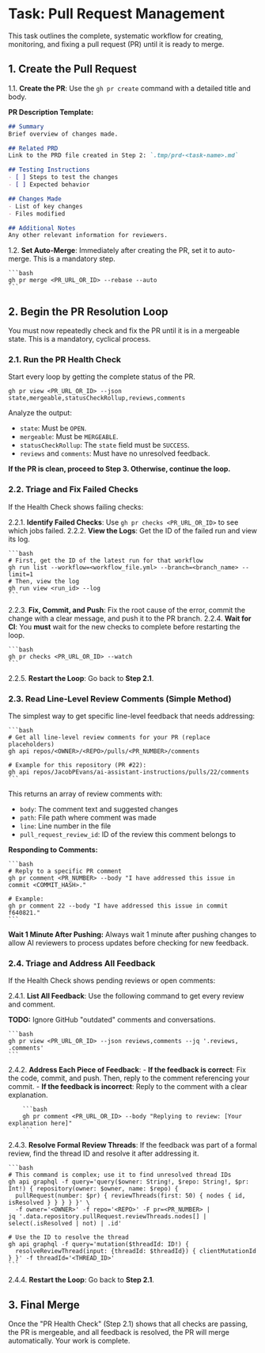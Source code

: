 # Task: Pull Request Management

This task outlines the complete, systematic workflow for creating, monitoring, and fixing a pull request (PR) until it is ready to merge.

## 1. Create the Pull Request

1.1. **Create the PR**: Use the `gh pr create` command with a detailed title and body.

**PR Description Template:**

```markdown
## Summary
Brief overview of changes made.

## Related PRD
Link to the PRD file created in Step 2: `.tmp/prd-<task-name>.md`

## Testing Instructions
- [ ] Steps to test the changes
- [ ] Expected behavior

## Changes Made
- List of key changes
- Files modified

## Additional Notes
Any other relevant information for reviewers.
```

1.2. **Set Auto-Merge**: Immediately after creating the PR, set it to auto-merge. This is a mandatory step.

    ```bash
    gh pr merge <PR_URL_OR_ID> --rebase --auto
    ```

## 2. Begin the PR Resolution Loop

You must now repeatedly check and fix the PR until it is in a mergeable state. This is a mandatory, cyclical process.

### 2.1. Run the PR Health Check

Start every loop by getting the complete status of the PR.

    gh pr view <PR_URL_OR_ID> --json state,mergeable,statusCheckRollup,reviews,comments

Analyze the output:

- `state`: Must be `OPEN`.
- `mergeable`: Must be `MERGEABLE`.
- `statusCheckRollup`: The `state` field must be `SUCCESS`.
- `reviews` and `comments`: Must have no unresolved feedback.

**If the PR is clean, proceed to Step 3. Otherwise, continue the loop.**

### 2.2. Triage and Fix Failed Checks

If the Health Check shows failing checks:

2.2.1. **Identify Failed Checks**: Use `gh pr checks <PR_URL_OR_ID>` to see which jobs failed.
2.2.2. **View the Logs**: Get the ID of the failed run and view its log.

    ```bash
    # First, get the ID of the latest run for that workflow
    gh run list --workflow=<workflow_file.yml> --branch=<branch_name> --limit=1
    # Then, view the log
    gh run view <run_id> --log
    ```

2.2.3. **Fix, Commit, and Push**: Fix the root cause of the error, commit the change with a clear message, and push it to the PR branch.
2.2.4. **Wait for CI**: You **must** wait for the new checks to complete before restarting the loop.

    ```bash
    gh pr checks <PR_URL_OR_ID> --watch
    ```

2.2.5. **Restart the Loop**: Go back to **Step 2.1**.

### 2.3. Read Line-Level Review Comments (Simple Method)

The simplest way to get specific line-level feedback that needs addressing:

    ```bash
    # Get all line-level review comments for your PR (replace placeholders)
    gh api repos/<OWNER>/<REPO>/pulls/<PR_NUMBER>/comments
    
    # Example for this repository (PR #22):
    gh api repos/JacobPEvans/ai-assistant-instructions/pulls/22/comments
    ```

This returns an array of review comments with:
- `body`: The comment text and suggested changes
- `path`: File path where comment was made  
- `line`: Line number in the file
- `pull_request_review_id`: ID of the review this comment belongs to

**Responding to Comments:**

    ```bash
    # Reply to a specific PR comment
    gh pr comment <PR_NUMBER> --body "I have addressed this issue in commit <COMMIT_HASH>."
    
    # Example:
    gh pr comment 22 --body "I have addressed this issue in commit f640821."
    ```

**Wait 1 Minute After Pushing:** Always wait 1 minute after pushing changes to allow AI reviewers to process updates before checking for new feedback.

### 2.4. Triage and Address All Feedback

If the Health Check shows pending reviews or open comments:

2.4.1. **List All Feedback**: Use the following command to get every review and comment.

**TODO:** Ignore GitHub "outdated" comments and conversations.

    ```bash
    gh pr view <PR_URL_OR_ID> --json reviews,comments --jq '.reviews, .comments'
    ```

2.4.2. **Address Each Piece of Feedback**:
    - **If the feedback is correct**: Fix the code, commit, and push. Then, reply to the comment referencing your commit.
    - **If the feedback is incorrect**: Reply to the comment with a clear explanation.

        ```bash
        gh pr comment <PR_URL_OR_ID> --body "Replying to review: [Your explanation here]"
        ```

2.4.3. **Resolve Formal Review Threads**: If the feedback was part of a formal review, find the thread ID and resolve it after addressing it.

    ```bash
    # This command is complex; use it to find unresolved thread IDs
    gh api graphql -f query='query($owner: String!, $repo: String!, $pr: Int!) { repository(owner: $owner, name: $repo) {
      pullRequest(number: $pr) { reviewThreads(first: 50) { nodes { id, isResolved } } } } }' \
      -f owner='<OWNER>' -f repo='<REPO>' -F pr=<PR_NUMBER> |
    jq '.data.repository.pullRequest.reviewThreads.nodes[] | select(.isResolved | not) | .id'

    # Use the ID to resolve the thread
    gh api graphql -f query='mutation($threadId: ID!) {
      resolveReviewThread(input: {threadId: $threadId}) { clientMutationId } }' -f threadId='<THREAD_ID>'
    ```

2.4.4. **Restart the Loop**: Go back to **Step 2.1**.

## 3. Final Merge

Once the "PR Health Check" (Step 2.1) shows that all checks are passing, the PR is mergeable, and all feedback is resolved,
the PR will merge automatically. Your work is complete.
